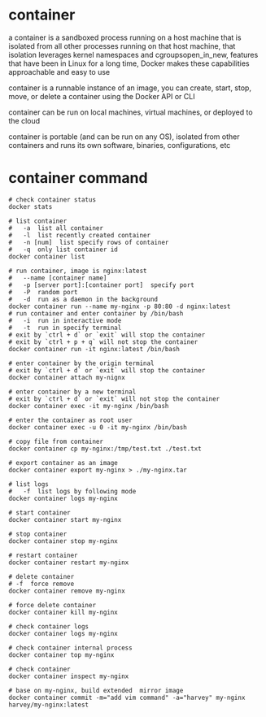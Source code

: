 # container

a container is a sandboxed process running on a host machine that is isolated from all other processes running on that host machine, that isolation leverages kernel namespaces and cgroupsopen_in_new, features that have been in Linux for a long time, Docker makes these capabilities approachable and easy to use

container is a runnable instance of an image, you can create, start, stop, move, or delete a container using the Docker API or CLI

container can be run on local machines, virtual machines, or deployed to the cloud

container is portable (and can be run on any OS), isolated from other containers and runs its own software, binaries, configurations, etc

# container command

```shell
# check container status
docker stats

# list container
#   -a  list all container
#   -l  list recently created container
#   -n [num]  list specify rows of container
#   -q  only list container id
docker container list

# run container, image is nginx:latest
#   --name [container name]
#   -p [server port]:[container port]  specify port
#   -P  random port
#   -d  run as a daemon in the background
docker container run --name my-nginx -p 80:80 -d nginx:latest
# run container and enter container by /bin/bash
#   -i  run in interactive mode
#   -t  run in specify terminal
# exit by `ctrl + d` or `exit` will stop the container
# exit by `ctrl + p + q` will not stop the container
docker container run -it nginx:latest /bin/bash

# enter container by the origin terminal
# exit by `ctrl + d` or `exit` will stop the container
docker container attach my-nignx

# enter container by a new terminal
# exit by `ctrl + d` or `exit` will not stop the container
docker container exec -it my-nginx /bin/bash

# enter the container as root user
docker container exec -u 0 -it my-nginx /bin/bash

# copy file from container
docker container cp my-nginx:/tmp/test.txt ./test.txt

# export container as an image
docker container export my-nginx > ./my-nginx.tar

# list logs
#   -f  list logs by following mode
docker container logs my-nginx

# start container
docker container start my-nginx

# stop container
docker container stop my-nginx

# restart container
docker container restart my-nginx

# delete container
# -f  force remove
docker container remove my-nginx

# force delete container
docker container kill my-nginx

# check container logs
docker container logs my-nginx

# check container internal process
docker container top my-nginx

# check container
docker container inspect my-nginx

# base on my-nginx, build extended  mirror image
docker container commit -m="add vim command" -a="harvey" my-nginx harvey/my-nginx:latest
```
